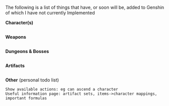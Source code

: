 The following is a list of things that have, or soon will be, added to Genshin of which I have not currently Implemented

**Character(s)**
```text
```
**Weapons**
```text
```
**Dungeons & Bosses**
```text
```
**Artifacts**
```text
```
**Other** (personal todo list)
```text
Show available actions: eg can ascend a character
Useful information page: artifact sets, items->character mappings, important formulas
```
